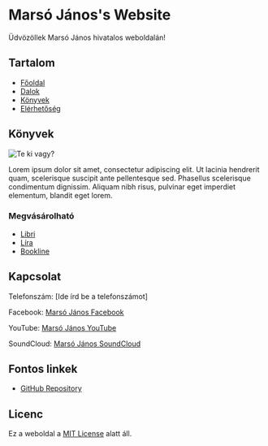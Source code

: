 # Marsó János's Website

Üdvözöllek Marsó János hivatalos weboldalán!

## Tartalom

- [Főoldal](index.html)
- [Dalok](compositions.html)
- [Könyvek](books.html)
- [Elérhetőség](contact.html)

## Könyvek

![Te ki vagy?](images/tekivagy.jpeg)

Lorem ipsum dolor sit amet, consectetur adipiscing elit. Ut lacinia hendrerit quam, scelerisque suscipit ante pellentesque sed. Phasellus scelerisque condimentum dignissim. Aliquam nibh risus, pulvinar eget imperdiet elementum, blandit eget lorem.

### Megvásárolható

- [Libri](https://www.libri.hu/konyv/marso_janos.te-ki-vagy-1.html)
- [Líra](https://www.lira.hu/hu/konyv/szepirodalom/te-ki-vagy-1)
- [Bookline](https://bookline.hu/product/home.action?_v=Marso_Janos_Te_ki_vagy_&type=22&id=282656)

## Kapcsolat

Telefonszám: [Ide írd be a telefonszámot]

Facebook: [Marsó János Facebook](https://www.facebook.com/profile.php?id=100089574870073)

YouTube: [Marsó János YouTube](https://www.youtube.com/@marsojanos5726)

SoundCloud: [Marsó János SoundCloud](https://soundcloud.com/marso-janos)

## Fontos linkek

- [GitHub Repository](https://github.com/marsojanos/marsojanos.github.io)

## Licenc

Ez a weboldal a [MIT License](LICENSE) alatt áll.

